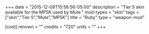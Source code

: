 +++
date = "2015-12-09T15:56:56-05:00"
description = "Tier 5 skin available for the MP5K used by Mute."
mod-types = "skin"
tags = ["skin","Tier 5","Mute","MP5K"]
title = "Ruby"
type = "weapon-mod"

[cost]
  renown = ""
  credits = "720"
  units = ""
+++
